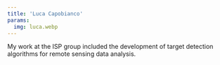 ```yaml
---
title: 'Luca Capobianco'
params:
  img: luca.webp
---
```


My work at the ISP group included the development of target detection algorithms for remote sensing data analysis.
